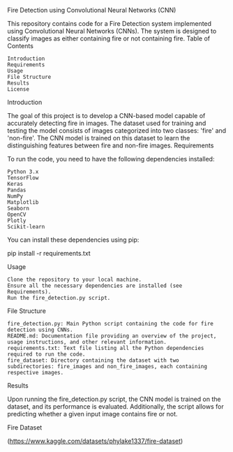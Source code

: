 Fire Detection using Convolutional Neural Networks (CNN)

This repository contains code for a Fire Detection system implemented using Convolutional Neural Networks (CNNs). The system is designed to classify images as either containing fire or not containing fire.
Table of Contents

    Introduction
    Requirements
    Usage
    File Structure
    Results
    License

Introduction

The goal of this project is to develop a CNN-based model capable of accurately detecting fire in images. The dataset used for training and testing the model consists of images categorized into two classes: 'fire' and 'non-fire'. The CNN model is trained on this dataset to learn the distinguishing features between fire and non-fire images.
Requirements

To run the code, you need to have the following dependencies installed:

    Python 3.x
    TensorFlow
    Keras
    Pandas
    NumPy
    Matplotlib
    Seaborn
    OpenCV
    Plotly
    Scikit-learn

You can install these dependencies using pip:

pip install -r requirements.txt

Usage

    Clone the repository to your local machine.
    Ensure all the necessary dependencies are installed (see Requirements).
    Run the fire_detection.py script.

File Structure

    fire_detection.py: Main Python script containing the code for fire detection using CNNs.
    README.md: Documentation file providing an overview of the project, usage instructions, and other relevant information.
    requirements.txt: Text file listing all the Python dependencies required to run the code.
    fire_dataset: Directory containing the dataset with two subdirectories: fire_images and non_fire_images, each containing respective images.

Results

Upon running the fire_detection.py script, the CNN model is trained on the dataset, and its performance is evaluated. Additionally, the script allows for predicting whether a given input image contains fire or not.

Fire Dataset

(https://www.kaggle.com/datasets/phylake1337/fire-dataset)
